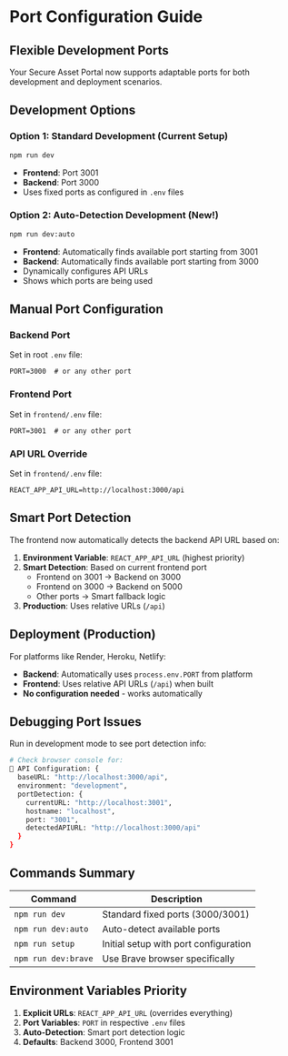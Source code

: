 # Port Configuration Guide

## Flexible Development Ports

Your Secure Asset Portal now supports adaptable ports for both development and deployment scenarios.

## Development Options

### Option 1: Standard Development (Current Setup)
```bash
npm run dev
```
- **Frontend**: Port 3001
- **Backend**: Port 3000
- Uses fixed ports as configured in `.env` files

### Option 2: Auto-Detection Development (New!)
```bash
npm run dev:auto
```
- **Frontend**: Automatically finds available port starting from 3001
- **Backend**: Automatically finds available port starting from 3000
- Dynamically configures API URLs
- Shows which ports are being used

## Manual Port Configuration

### Backend Port
Set in root `.env` file:
```env
PORT=3000  # or any other port
```

### Frontend Port
Set in `frontend/.env` file:
```env
PORT=3001  # or any other port
```

### API URL Override
Set in `frontend/.env` file:
```env
REACT_APP_API_URL=http://localhost:3000/api
```

## Smart Port Detection

The frontend now automatically detects the backend API URL based on:

1. **Environment Variable**: `REACT_APP_API_URL` (highest priority)
2. **Smart Detection**: Based on current frontend port
   - Frontend on 3001 → Backend on 3000
   - Frontend on 3000 → Backend on 5000
   - Other ports → Smart fallback logic
3. **Production**: Uses relative URLs (`/api`)

## Deployment (Production)

For platforms like Render, Heroku, Netlify:

- **Backend**: Automatically uses `process.env.PORT` from platform
- **Frontend**: Uses relative API URLs (`/api`) when built
- **No configuration needed** - works automatically

## Debugging Port Issues

Run in development mode to see port detection info:
```bash
# Check browser console for:
🔧 API Configuration: {
  baseURL: "http://localhost:3000/api",
  environment: "development",
  portDetection: {
    currentURL: "http://localhost:3001",
    hostname: "localhost", 
    port: "3001",
    detectedAPIURL: "http://localhost:3000/api"
  }
}
```

## Commands Summary

| Command | Description |
|---------|-------------|
| `npm run dev` | Standard fixed ports (3000/3001) |
| `npm run dev:auto` | Auto-detect available ports |
| `npm run setup` | Initial setup with port configuration |
| `npm run dev:brave` | Use Brave browser specifically |

## Environment Variables Priority

1. **Explicit URLs**: `REACT_APP_API_URL` (overrides everything)
2. **Port Variables**: `PORT` in respective `.env` files
3. **Auto-Detection**: Smart port detection logic
4. **Defaults**: Backend 3000, Frontend 3001
